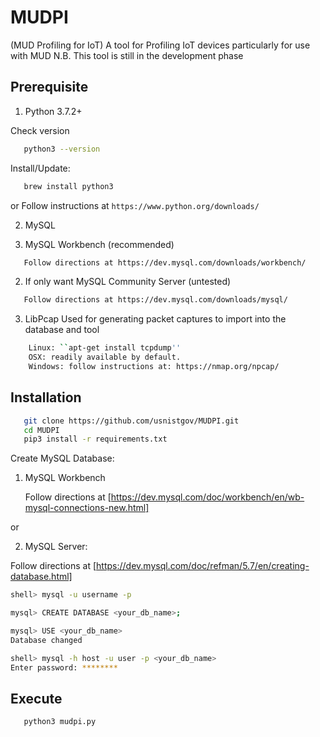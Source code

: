 # MUDPI
(MUD Profiling for IoT)
A tool for Profiling IoT devices particularly for use with MUD
N.B. This tool is still in the development phase

## Prerequisite
1. Python 3.7.2+

Check version
```sh
   python3 --version
```
  Install/Update:
```sh
   brew install python3
```
or Follow instructions at ```https://www.python.org/downloads/```

2. MySQL

  1. MySQL Workbench (recommended)

```sh
   Follow directions at https://dev.mysql.com/downloads/workbench/    
```

  2. If only want MySQL Community Server (untested)

```sh
   Follow directions at https://dev.mysql.com/downloads/mysql/
```

3. LibPcap
Used for generating packet captures to import into the database and tool 

```sh
    Linux: ``apt-get install tcpdump''
    OSX: readily available by default.
    Windows: follow instructions at: https://nmap.org/npcap/
```

## Installation

```sh
   git clone https://github.com/usnistgov/MUDPI.git
   cd MUDPI
   pip3 install -r requirements.txt
```

Create MySQL Database:

1. MySQL Workbench

   Follow directions at [https://dev.mysql.com/doc/workbench/en/wb-mysql-connections-new.html]

or

2. MySQL Server:

  Follow directions at [https://dev.mysql.com/doc/refman/5.7/en/creating-database.html]

```sh
shell> mysql -u username -p

mysql> CREATE DATABASE <your_db_name>;

mysql> USE <your_db_name>
Database changed

shell> mysql -h host -u user -p <your_db_name>
Enter password: ********
```

## Execute
```sh
   python3 mudpi.py
```
